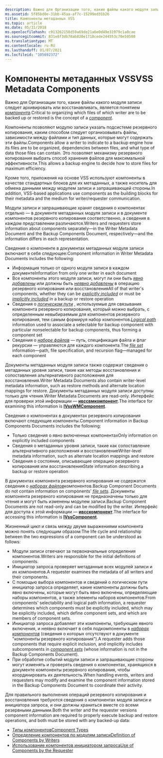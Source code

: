 ```yaml
---
description: Важно для Организации того, какие файлы какого модуля записи следует архивировать или восстанавливать, является понятием компонента.
ms.assetid: 5f85bd0e-31bb-45aa-af7c-15299ed31b26
title: Компоненты метаданных VSS
ms.topic: article
ms.date: 05/31/2018
ms.openlocfilehash: c913262158d59a69de21a6e0d49e31979c1a0cae
ms.sourcegitcommit: 831e8f3db78ab820e1710cede244553c70e50500
ms.translationtype: MT
ms.contentlocale: ru-RU
ms.lasthandoff: 01/07/2021
ms.locfileid: "105692372"
---
```

# <a name="vss-metadata-components"></a><span data-ttu-id="c64b6-103">Компоненты метаданных VSS</span><span class="sxs-lookup"><span data-stu-id="c64b6-103">VSS Metadata Components</span></span>

<span data-ttu-id="c64b6-104">Важно для Организации того, какие файлы какого модуля записи следует архивировать или восстанавливать, является понятием [*компонента*](vssgloss-c.md).</span><span class="sxs-lookup"><span data-stu-id="c64b6-104">Critical to organizing which files of which writer are to be backed up or restored is the concept of a [*component*](vssgloss-c.md).</span></span>

<span data-ttu-id="c64b6-105">Компоненты позволяют модулю записи указать подсистеме резервного копирования, каким способом следует организовывать файлы, зависимости между файлами и тип данных, которые могут содержать эти файлы.</span><span class="sxs-lookup"><span data-stu-id="c64b6-105">Components allow a writer to indicate to a backup engine how its files are to be organized, dependencies between files, and what type of data those files can contain.</span></span> <span data-ttu-id="c64b6-106">Это позволяет механизму резервного копирования выбрать способ хранения файлов для максимальной эффективности.</span><span class="sxs-lookup"><span data-stu-id="c64b6-106">This allows a backup engine to decide how to store files for maximum efficiency.</span></span>

<span data-ttu-id="c64b6-107">Кроме того, приложения на основе VSS используют компоненты в качестве стандартных блоков для их метаданных, а также носитель для обмена данными между модулем записи и запрашивающей стороны.</span><span class="sxs-lookup"><span data-stu-id="c64b6-107">In addition, VSS-based applications use components as the building blocks for their metadata and the medium for writer/requester communication.</span></span>

<span data-ttu-id="c64b6-108">Модули записи и запрашивающие хранят сведения о компонентах отдельно — в документе метаданных модуля записи и в документе компонентов резервного копирования соответственно, а сведения в каждом представлении различаются.</span><span class="sxs-lookup"><span data-stu-id="c64b6-108">Writers and requesters store information about components separately—in the Writer Metadata Document and the Backup Components Document, respectively—and the information differs in each representation.</span></span>

<span data-ttu-id="c64b6-109">Сведения о компоненте в документах метаданных модуля записи включают в себя следующее:</span><span class="sxs-lookup"><span data-stu-id="c64b6-109">Component information in Writer Metadata Documents includes the following:</span></span>

-   <span data-ttu-id="c64b6-110">Информация только от одного модуля записи в каждом документе</span><span class="sxs-lookup"><span data-stu-id="c64b6-110">Information from only one writer in each document</span></span>
-   <span data-ttu-id="c64b6-111">Все компоненты этого модуля записи, могут ли они быть [*явно добавлены*](vssgloss-e.md) или должны быть [*неявно добавлены*](vssgloss-i.md) в операцию резервного копирования или восстановления</span><span class="sxs-lookup"><span data-stu-id="c64b6-111">All of that writer's components, whether they can be [*explicitly included*](vssgloss-e.md) or must be [*implicitly included*](vssgloss-i.md) in a backup or restore operation</span></span>
-   <span data-ttu-id="c64b6-112">Сведения о [*логическом пути*](vssgloss-l.md) , используемые для связывания компонента резервного копирования, который можно выбрать, с определенным невыбираемым для компонентов резервного копирования, тем самым формируя набор компонентов.</span><span class="sxs-lookup"><span data-stu-id="c64b6-112">[*Logical path*](vssgloss-l.md) information used to associate a selectable for backup component with particular nonselectable for backup components, thus forming a component set</span></span>
-   <span data-ttu-id="c64b6-113">Сведения о [*наборе файлов*](vssgloss-f.md) — путь, спецификация файла и флаг рекурсии — управляются для каждого компонента.</span><span class="sxs-lookup"><span data-stu-id="c64b6-113">The [*file set*](vssgloss-f.md) information—path, file specification, and recursion flag—managed for each component</span></span>

<span data-ttu-id="c64b6-114">Документы метаданных модуля записи также содержат сведения о метаданных уровня записи, такие как методы восстановления и сопоставления альтернативного расположения для восстановления.</span><span class="sxs-lookup"><span data-stu-id="c64b6-114">Writer Metadata Documents also contain writer-level metadata information, such as restore methods and alternate location mappings for restore.</span></span> <span data-ttu-id="c64b6-115">Документы метаданных модуля записи доступны только для чтения.</span><span class="sxs-lookup"><span data-stu-id="c64b6-115">Writer Metadata Documents are read-only.</span></span> <span data-ttu-id="c64b6-116">Интерфейс для проверки этой информации — [**ивссвмкомпонент**](/windows/desktop/api/VsBackup/nl-vsbackup-ivsswmcomponent).</span><span class="sxs-lookup"><span data-stu-id="c64b6-116">The interface for examining this information is [**IVssWMComponent**](/windows/desktop/api/VsBackup/nl-vsbackup-ivsswmcomponent).</span></span>

<span data-ttu-id="c64b6-117">Сведения о компонентах в документах резервного копирования включают следующие компоненты.</span><span class="sxs-lookup"><span data-stu-id="c64b6-117">Component information in Backup Components Documents includes the following:</span></span>

-   <span data-ttu-id="c64b6-118">Только сведения о явно включенных компонентах</span><span class="sxs-lookup"><span data-stu-id="c64b6-118">Only information on explicitly included components</span></span>
-   <span data-ttu-id="c64b6-119">Сведения о метаданных уровня записи, такие как сопоставление альтернативного расположения и восстановление</span><span class="sxs-lookup"><span data-stu-id="c64b6-119">Writer-level metadata information, such as alternate location mappings and restore</span></span>
-   <span data-ttu-id="c64b6-120">Сведения о состоянии, описывающие операцию резервного копирования или восстановления</span><span class="sxs-lookup"><span data-stu-id="c64b6-120">State information describing a backup or restore operation</span></span>

<span data-ttu-id="c64b6-121">В документах компонента резервного копирования не содержатся сведения о [*наборах файлов*](vssgloss-f.md)компонентов.</span><span class="sxs-lookup"><span data-stu-id="c64b6-121">Backup Component Documents do not contain information on components' [*file sets*](vssgloss-f.md).</span></span> <span data-ttu-id="c64b6-122">Документы компонента резервного копирования не предназначены только для чтения и могут быть изменены модулем записи.</span><span class="sxs-lookup"><span data-stu-id="c64b6-122">Backup Component Documents are not read-only and can be modified by the writer.</span></span> <span data-ttu-id="c64b6-123">Интерфейс для доступа к этой информации — [**ивсскомпонент**](/windows/desktop/api/VsWriter/nl-vswriter-ivsscomponent).</span><span class="sxs-lookup"><span data-stu-id="c64b6-123">The interface for accessing this information is [**IVssComponent**](/windows/desktop/api/VsWriter/nl-vswriter-ivsscomponent).</span></span>

<span data-ttu-id="c64b6-124">Жизненный цикл и связь между двумя выражениями компонента можно понять следующим образом:</span><span class="sxs-lookup"><span data-stu-id="c64b6-124">The life cycle and relationship between the two expressions of a component can be understood as follows:</span></span>

-   <span data-ttu-id="c64b6-125">Модули записи отвечают за первоначальные определения компонентов.</span><span class="sxs-lookup"><span data-stu-id="c64b6-125">Writers are responsible for the initial definitions of components.</span></span>
-   <span data-ttu-id="c64b6-126">Инициатор запроса проверяет метаданные всех модулей записи и их компонентов.</span><span class="sxs-lookup"><span data-stu-id="c64b6-126">A requester examines the metadata of all writers and their components.</span></span>
-   <span data-ttu-id="c64b6-127">С помощью выбора компонентов и сведений о логическом пути инициатор запроса определяет, какие компоненты должны быть явно включены, которые могут быть явно включены, определяющие наборы компонентов, а также элементы наборов компонентов.</span><span class="sxs-lookup"><span data-stu-id="c64b6-127">From components' selectability and logical path information, a requester determines which components must be explicitly included, which may be explicitly included, which define component sets, and which are members of component sets.</span></span>
-   <span data-ttu-id="c64b6-128">Инициатор запроса добавляет эти компоненты, требующие явного включения, и неявно включает в себя подкомпоненты в [*наборах компонентов*](/windows) (сведения о которых отсутствуют в документе "компоненты резервного копирования").</span><span class="sxs-lookup"><span data-stu-id="c64b6-128">A requester adds those components that require explicit inclusion, and implicitly includes subcomponents in [*component sets*](/windows) (whose information is not in the Backup Components Document).</span></span>
-   <span data-ttu-id="c64b6-129">При обработке событий модули записи и запрашивающие стороны могут изменять и проверять сведения о компонентах, хранящихся в документе компоненты резервного копирования, чтобы координировать их деятельность.</span><span class="sxs-lookup"><span data-stu-id="c64b6-129">When handling events, writers and requesters may modify and examine the component information stored in the Backup Components Document to coordinate their activity.</span></span>

<span data-ttu-id="c64b6-130">Для правильного выполнения операций резервного копирования и восстановления требуются сведения о компонентах модуля записи и инициатора запроса, и они должны храниться вместе со всеми резервными данными.</span><span class="sxs-lookup"><span data-stu-id="c64b6-130">Both the writer and the requester versions component information are required to properly execute backup and restore operations, and both must be stored with any backed-up data:</span></span>

-   [<span data-ttu-id="c64b6-131">Типы компонентов</span><span class="sxs-lookup"><span data-stu-id="c64b6-131">Component Types</span></span>](component-types.md)
-   [<span data-ttu-id="c64b6-132">Определение компонентов по модулям записи</span><span class="sxs-lookup"><span data-stu-id="c64b6-132">Definition of Components by Writers</span></span>](definition-of-components-by-writers.md)
-   [<span data-ttu-id="c64b6-133">Использование компонентов инициатором запроса</span><span class="sxs-lookup"><span data-stu-id="c64b6-133">Use of Components by the Requester</span></span>](use-of-components-by-the-requestor.md)

 

 
